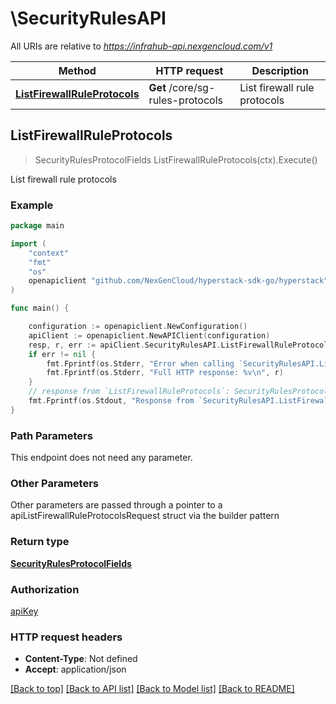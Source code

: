 # \SecurityRulesAPI

All URIs are relative to *https://infrahub-api.nexgencloud.com/v1*

Method | HTTP request | Description
------------- | ------------- | -------------
[**ListFirewallRuleProtocols**](SecurityRulesAPI.md#ListFirewallRuleProtocols) | **Get** /core/sg-rules-protocols | List firewall rule protocols



## ListFirewallRuleProtocols

> SecurityRulesProtocolFields ListFirewallRuleProtocols(ctx).Execute()

List firewall rule protocols



### Example

```go
package main

import (
	"context"
	"fmt"
	"os"
	openapiclient "github.com/NexGenCloud/hyperstack-sdk-go/hyperstack"
)

func main() {

	configuration := openapiclient.NewConfiguration()
	apiClient := openapiclient.NewAPIClient(configuration)
	resp, r, err := apiClient.SecurityRulesAPI.ListFirewallRuleProtocols(context.Background()).Execute()
	if err != nil {
		fmt.Fprintf(os.Stderr, "Error when calling `SecurityRulesAPI.ListFirewallRuleProtocols``: %v\n", err)
		fmt.Fprintf(os.Stderr, "Full HTTP response: %v\n", r)
	}
	// response from `ListFirewallRuleProtocols`: SecurityRulesProtocolFields
	fmt.Fprintf(os.Stdout, "Response from `SecurityRulesAPI.ListFirewallRuleProtocols`: %v\n", resp)
}
```

### Path Parameters

This endpoint does not need any parameter.

### Other Parameters

Other parameters are passed through a pointer to a apiListFirewallRuleProtocolsRequest struct via the builder pattern


### Return type

[**SecurityRulesProtocolFields**](SecurityRulesProtocolFields.md)

### Authorization

[apiKey](../README.md#apiKey)

### HTTP request headers

- **Content-Type**: Not defined
- **Accept**: application/json

[[Back to top]](#) [[Back to API list]](../README.md#documentation-for-api-endpoints)
[[Back to Model list]](../README.md#documentation-for-models)
[[Back to README]](../README.md)

